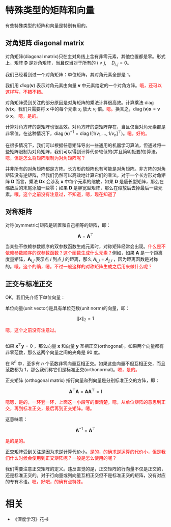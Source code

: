 
# 特殊类型的矩阵和向量

有些特殊类型的矩阵和向量是特别有用的。

## 对角矩阵 diagonal matrix

对角矩阵(diagonal matrix)只在主对角线上含有非零元素，其他位置都是零。形式上，矩阵 $\boldsymbol{D}$ 是对角矩阵，当且仅当对于所有的 $i \neq j, \quad D_{i, j}=0$。

我们已经看到过一个对角矩阵：单位矩阵，其对角元素全部是 $1$。

我们用 $diag(\boldsymbol{v})$ 表示对角元素由向量 $\boldsymbol{v}$ 中元素给定的一个对角方阵。<span style="color:red;">哦，还可以这样写，不错不错。</span>

对角矩阵受到关注的部分原因是对角矩阵的乘法计算很高效。计算乘法 $\operatorname{diag}(\boldsymbol{v}) \boldsymbol{x}$，我们只需要将 $\boldsymbol{x}$ 中的每个元素 $x_i$ 放大 $v_i$ 倍。<span style="color:red;">嗯。</span>换言之，$\operatorname{diag}(\boldsymbol{v}) \boldsymbol{x}=\boldsymbol{v} \odot \boldsymbol{x}$。 <span style="color:red;">嗯，是的。</span>

计算对角方阵的逆矩阵也很高效。对角方阵的逆矩阵存在，当且仅当对角元素都是非零值，在这种情况下，$\operatorname{diag}(\boldsymbol{v})^{-1}=\operatorname{diag}\left(\left[1 / v_{1}, \ldots, 1 / v_{n}\right]^{\top}\right)$。<span style="color:red;">嗯，好的。</span>

在很多情况下，我们可以根据任意矩阵导出一些通用的机器学习算法，但通过将一些矩阵限制为对角矩阵，我们可以得到计算代价较低的(并且简明扼要的)算法。<span style="color:red;">嗯，但是怎么将矩阵限制为对角矩阵呢？</span>

并非所有的对角矩阵都是方阵。长方形的矩阵也有可能是对角矩阵。非方阵的对角矩阵没有逆矩阵，但我们仍然可以高效地计算它们的乘法。对于一个长方形对角矩阵 $\boldsymbol{D}$ 而言，乘法 $\boldsymbol{D} \boldsymbol{x}$ 会涉及 $\boldsymbol{x}$ 中每个元素的缩放，如果 $\boldsymbol{D}$ 是瘦长型矩阵，那么在缩放后的末尾添加一些零；如果 $\boldsymbol{D}$ 是胖宽型矩阵，那么在缩放后去掉最后一些元素。<span style="color:red;">哦，这个之前没有注意过，不知道，嗯，现在知道了</span>

## 对称矩阵

对称(symmetric)矩阵是转置和自己相等的矩阵，即：

$$
\boldsymbol{A}=\boldsymbol{A}^{\top}\tag{2.36}
$$

当某些不依赖参数顺序的双参数函数生成元素时，对称矩阵经常会出现。<span style="color:red;">什么是不依赖参数顺序的双参数函数？这个函数生成什么元素？</span>例如，如果 $\boldsymbol{A}$ 是一个距离度量矩阵，$\boldsymbol{A}_{i, j}$ 表示点 $i$ 到点 $j$ 的距离，那么 $A_{i, j}=A_{j, i}$ ，因为距离函数是对称的。<span style="color:red;">哦，这个的确，嗯。不过一般这样的对称矩阵生成之后用来做什么呢？</span>


## 正交与标准正交


OK，我们先介绍下单位向量：

单位向量(unit vector)是具有单位范数(unit norm)的向量，即：

$$
\|x\|_{2}=1
$$

<span style="color:red;">嗯，这个之前没有注意过。</span>

##

如果 $\boldsymbol{x}^{\top} \boldsymbol{y}=0$ ，那么向量 $\boldsymbol{x}$ 和向量 $\boldsymbol{y}$ 互相正交(orthogonal)。如果两个向量都有非零范数，那么这两个向量之间的夹角是 90 度。

在 $\mathbb{R}^{n}$ 中，至多有 $n$ 个范数非零向量互相正交。如果这些向量不但互相正交，而且范数都为 $1$，那么我们称它们是标准正交(orthonormal)。<span style="color:red;">嗯，是的。</span>


正交矩阵 (orthogonal matrix) 指行向量和列向量是分别标准正交的方阵，即：

$$
\boldsymbol{A}^{\top} \boldsymbol{A}=\boldsymbol{A} \boldsymbol{A}^{\top}=\boldsymbol{I}\tag{2.38}
$$

<span style="color:red;">嗯嗯，是的，一环套一环，上面这一小段写的很清楚，嗯，从单位矩阵的意思到正交，再到标准正交，最后再到正交矩阵。嗯。</span>


这意味着：

$$
\boldsymbol{A}^{-1}=\boldsymbol{A}^{\top}
$$

<span style="color:red;">是的是的。</span>

正交矩阵受到关注是因为求逆计算代价小。<span style="color:red;">是的，的确求逆运算的代价小，但是我们什么时候会使用到正交矩阵呢？一般是怎么使用的呢？</span>

我们需要注意正交矩阵的定义。违反直觉的是，正交矩阵的行向量不仅是正交的，还是标准正交的。对于行向量或列向量互相正交但不是标准正交的矩阵，没有对应的专有术语。<span style="color:red;">嗯，好吧，的确有点特殊。</span>





# 相关

- 《深度学习》花书
